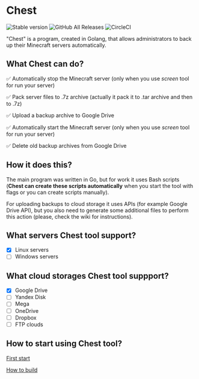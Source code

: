 # Chest

![Stable version](https://img.shields.io/badge/Stable-v0.0.1-green)
![GitHub All Releases](https://img.shields.io/github/downloads/artemkakun/chest/total?color=green&label=Downloads)
![CircleCI](https://img.shields.io/circleci/build/github/ArtemkaKun/Chest)

"Chest" is a program, created in Golang, that allows administrators to back up their Minecraft servers automatically.

## What Chest can do?
✅ Automatically stop the Minecraft server (only when you use *screen* tool for run your server)

✅ Pack server files to .7z archive (actually it pack it to .tar archive and then to .7z)

✅ Upload a backup archive to Google Drive

✅ Automatically start the Minecraft server (only when you use *screen* tool for run your server)

✅ Delete old backup archives from Google Drive

## How it does this?
The main program was written in Go, but for work it uses Bash scripts (**Chest can create these scripts automatically** when you start the tool with flags or you can create scripts manually). 

For uploading backups to cloud storage it uses APIs (for example Google Drive API), but you also need to generate some additional files to perform this action (please, check the wiki for instructions).

## What servers Chest tool support?
- [x] Linux servers
- [ ] Windows servers

## What cloud storages Chest tool suppport?
- [x] Google Drive
- [ ] Yandex Disk
- [ ] Mega
- [ ] OneDrive
- [ ] Dropbox
- [ ] FTP clouds

## How to start using Chest tool?
[First start](https://github.com/ArtemkaKun/Chest/wiki/First-start)

[How to build](https://github.com/ArtemkaKun/Chest/wiki/How-to-build)
